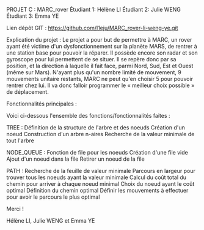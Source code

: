 PROJET C : MARC_rover
Étudiant 1: Hélène LI
Étudiant 2: Julie WENG
Étudiant 3: Emma YE

Lien dépôt GIT : https://github.com/l1eju/MARC_rover-li-weng-ye.git

Explication du projet :
Le projet a pour but de permettre à MARC, un rover ayant été victime d'un dysfonctionnement sur la planète MARS, de rentrer à une station base pour pouvoir la réparer.
Il possède encore son radar et son gyroscope pour lui permettent de se situer.
Il se repère donc par sa position, et la direction à laquelle il fait face, parmi Nord, Sud, Est et Ouest (même sur Mars).
N'ayant plus qu'un nombre limité de mouvement, 9 mouvements unitaire restants, MARC ne peut qu'en choisir 5 pour pouvoir rentrer chez lui.
Il va donc falloir programmer le « meilleur choix possible » de déplacement.

Fonctionnalités principales :

Voici ci-dessous l'ensemble des fonctions/fonctionnalités faites :

TREE :
 Définition de la structure de l'arbre et des noeuds
 Création d'un noeud
 Construction d'un arbre n-aires
 Recherche de la valeur minimale de tout l'arbre
 
NODE_QUEUE :
Fonction de file pour les noeuds
 Création d'une file vide
 Ajout d'un noeud dans la file
 Retirer un noeud de la file

PATH :
Recherche de la feuille de valeur minimale
 Parcours en largeur pour trouver tous les noeuds ayant la valeur minimale
 Calcul du coût total du chemin pour arriver à chaque noeud minimal
 Choix du noeud ayant le coût optimal
Définition du chemin optimal
 Définir les mouvements à effectuer pour avoir le parcours le plus optimal
 
Merci !

Hélène LI, Julie WENG et Emma YE
